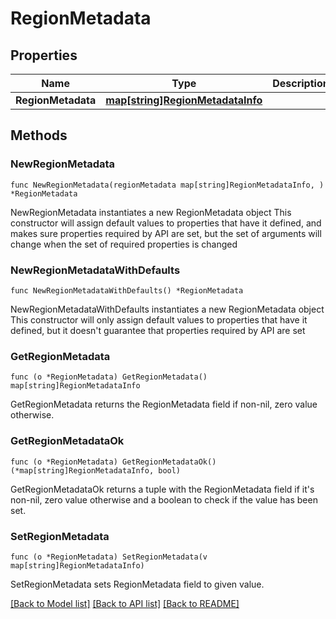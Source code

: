 # RegionMetadata

## Properties

Name | Type | Description | Notes
------------ | ------------- | ------------- | -------------
**RegionMetadata** | [**map[string]RegionMetadataInfo**](RegionMetadataInfo.md) |  | 

## Methods

### NewRegionMetadata

`func NewRegionMetadata(regionMetadata map[string]RegionMetadataInfo, ) *RegionMetadata`

NewRegionMetadata instantiates a new RegionMetadata object
This constructor will assign default values to properties that have it defined,
and makes sure properties required by API are set, but the set of arguments
will change when the set of required properties is changed

### NewRegionMetadataWithDefaults

`func NewRegionMetadataWithDefaults() *RegionMetadata`

NewRegionMetadataWithDefaults instantiates a new RegionMetadata object
This constructor will only assign default values to properties that have it defined,
but it doesn't guarantee that properties required by API are set

### GetRegionMetadata

`func (o *RegionMetadata) GetRegionMetadata() map[string]RegionMetadataInfo`

GetRegionMetadata returns the RegionMetadata field if non-nil, zero value otherwise.

### GetRegionMetadataOk

`func (o *RegionMetadata) GetRegionMetadataOk() (*map[string]RegionMetadataInfo, bool)`

GetRegionMetadataOk returns a tuple with the RegionMetadata field if it's non-nil, zero value otherwise
and a boolean to check if the value has been set.

### SetRegionMetadata

`func (o *RegionMetadata) SetRegionMetadata(v map[string]RegionMetadataInfo)`

SetRegionMetadata sets RegionMetadata field to given value.



[[Back to Model list]](../README.md#documentation-for-models) [[Back to API list]](../README.md#documentation-for-api-endpoints) [[Back to README]](../README.md)


